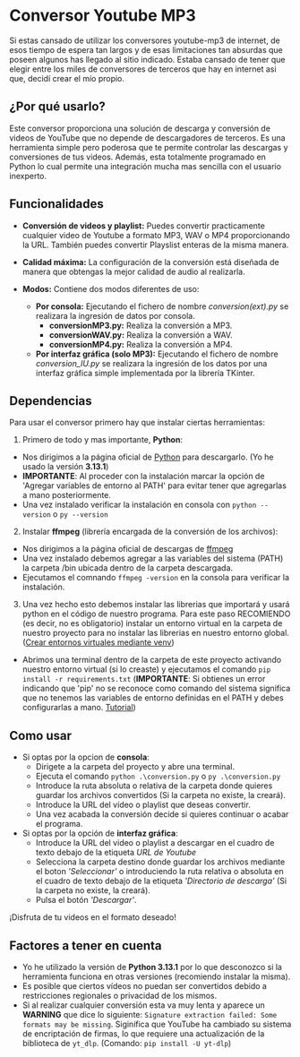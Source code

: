 # Conversor Youtube MP3

Si estas cansado de utilizar los conversores youtube-mp3 de internet, de esos tiempo de espera tan largos y de esas limitaciones tan absurdas que poseen algunos has llegado al sitio indicado. Estaba cansado de tener que elegir entre los miles de conversores de terceros que hay en internet asi que, decidí crear el mío propio.

## ¿Por qué usarlo?

Este conversor proporciona una solución de descarga y conversión de videos de YouTube que no depende de descargadores de terceros. Es una herramienta simple pero poderosa que te permite controlar las descargas y conversiones de tus videos. Además, esta totalmente programado en Python lo cual permite una integración mucha mas sencilla con el usuario inexperto.

## Funcionalidades

- **Conversión de videos y playlist:** Puedes convertir practicamente cualquier video de Youtube a formato MP3, WAV o MP4 proporcionando la URL. También puedes convertir Playslist enteras de la misma manera.

- **Calidad máxima:** La configuración de la conversión está diseñada de manera que obtengas la mejor calidad de audio al realizarla.

- **Modos:** Contiene dos modos diferentes de uso:
    - **Por consola:** Ejecutando el fichero de nombre *conversion(ext).py* se realizara la ingresión de datos por consola.
        - **conversionMP3.py:** Realiza la conversión a MP3.
        - **conversionWAV.py:** Realiza la conversión a WAV.
        - **conversionMP4.py:** Realiza la conversión a MP4.
    - **Por interfaz gráfica (solo MP3):** Ejecutando el fichero de nombre *conversion_IU.py* se realizara la ingresión de los datos por una interfaz gráfica simple implementada por la librería TKinter.

## Dependencias

Para usar el conversor primero hay que instalar ciertas herramientas:

1. Primero de todo y mas importante, **Python**: 
- Nos dirigimos a la página oficial de [Python](https://www.python.org/downloads/) para descargarlo. (Yo he usado la versión **3.13.1**)
- **IMPORTANTE**: Al proceder con la instalación marcar la opción de 'Agregar variables de entorno al PATH' para evitar tener que agregarlas a mano posteriormente.
- Una vez instalado verificar la instalación en consola con  ```` python --version ````  o ``` py --version ```

2. Instalar **ffmpeg** (librería encargada de la conversión de los archivos):
- Nos dirigimos a la página oficial de descargas de [ffmpeg](https://www.ffmpeg.org/download.html)
- Una vez instalado debemos agregar a las variables del sistema (PATH) la carpeta /bin ubicada dentro de la carpeta descargada.
- Ejecutamos el comnando ``` ffmpeg -version ``` en la consola para verificar la instalación.

3. Una vez hecho esto debemos instalar las librerias que importará y usará python en el código de nuestro programa. Para este paso RECOMIENDO (es decir, no es obligatorio) instalar un entorno virtual en la carpeta de nuestro proyecto para no instalar las librerias en nuestro entorno global. ([Crear entornos virtuales mediante venv](https://docs.python.org/es/3.13/tutorial/venv.html))
- Abrimos una terminal dentro de la carpeta de este proyecto activando nuestro entorno virtual (si lo creaste) y ejecutamos el comando ``` pip install -r requirements.txt ``` (**IMPORTANTE**: Si obtienes un error indicando que 'pip' no se reconoce como comando del sistema significa que no tenemos las variables de entorno definidas en el PATH y debes configurarlas a mano. [Tutorial](https://www.youtube.com/watch?v=4EGfl6sWQ18))

## Como usar

- Si optas por la opcion de **consola**:
    - Dirigete a la carpeta del proyecto y abre una terminal.
    - Ejecuta el comando ```python .\conversion.py``` o  ```py .\conversion.py```
    - Introduce la ruta absoluta o relativa de la carpeta donde quieres guardar los archivos convertidos (Si la carpeta no existe, la creará).
    - Introduce la URL del vídeo o playlist que deseas convertir.
    - Una vez acabada la conversión decide si quieres continuar o acabar el programa.
- Si optas por la opción de **interfaz gráfica**:
    - Introduce la URL del video o playlist a descargar en el cuadro de texto debajo de la etiqueta *URL de Youtube*
    - Selecciona la carpeta destino donde guardar los archivos mediante el boton *'Seleccionar'* o introduciendo la ruta relativa o absoluta en el cuadro de texto debajo de la etiqueta *'Directorio de descarga'* (Si la carpeta no existe, la creará).
    - Pulsa el botón *'Descargar'*.

¡Disfruta de tu videos en el formato deseado!

## Factores a tener en cuenta

- Yo he utilizado la versión de **Python 3.13.1** por lo que desconozco si la herramienta funciona en otras versiones (recomiendo instalar la misma).
- Es posible que ciertos vídeos no puedan ser convertidos debido a restricciones regionales o privacidad de los mismos.
- Si al realizar cualquier conversión esta va muy lenta y aparece un **WARNING** que dice lo siguiente: ```Signature extraction failed: Some formats may be missing```. Siginifica que YouTube ha cambiado su sistema de encriptación de firmas, lo que requiere una actualización de la biblioteca de ```yt_dlp```. (Comando: ```pip install -U yt-dlp```)